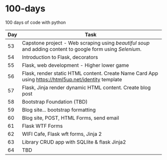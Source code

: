# 100-days
100 days of code with python
 
|Day   |Task   |
|---|---|
| 53  | Capstone project - Web scraping using *beautiful soup* and adding content to google form using *Selenium*.  |
| 54  | Introduction to Flask, decorators  |
| 55 | Flask, web development - Higher lower game  |
| 56 | Flask, render static HTML content. Create Name Card App using https://html5up.net/identity template|
| 57 | Flask, Jinja render dynamic HTML content. Create blog post |
| 58 | Bootstrap Foundation (TBD)|
| 59 | Blog site... bootstrap formatting |
| 60 | Blog site, POST, HTML Forms, send email |
| 61 | Flask WTF Forms |
| 62 | WIFI Cafe, Flask wft forms, Jinja 2 |
| 63 | Library CRUD app with SQLlite & flask Jinja2 |
| 64 | TBD |